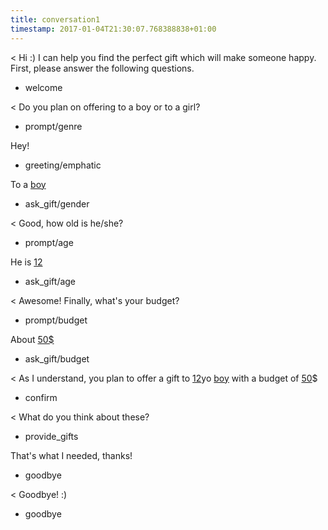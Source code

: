 ```yaml
---
title: conversation1
timestamp: 2017-01-04T21:30:07.768388838+01:00
---
```


< Hi :) I can help you find the perfect gift which will make someone happy. First, please answer the following questions.
* welcome

< Do you plan on offering to a boy or to a girl?
* prompt/genre

Hey!
* greeting/emphatic

To a [boy](genre)
* ask_gift/gender

< Good, how old is he/she?
* prompt/age

He is [12](number/age)
* ask_gift/age

< Awesome! Finally, what's your budget?
* prompt/budget

About [50$](amount-of-money/budget)
* ask_gift/budget

< As I understand, you plan to offer a gift to [12](confirmAge)yo [boy](confirmGenre) with a budget of [50](confirmBudget)$
* confirm

< What do you think about these?
* provide_gifts

That's what I needed, thanks!
* goodbye

< Goodbye! :)
* goodbye
